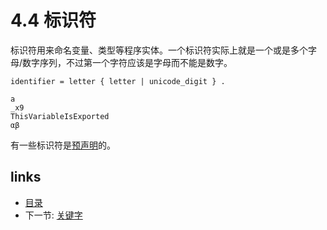 # 4.4 标识符

标识符用来命名变量、类型等程序实体。一个标识符实际上就是一个或是多个字母/数字序列，不过第一个字符应该是字母而不能是数字。

	identifier = letter { letter | unicode_digit } .

	a
	_x9
	ThisVariableIsExported
	αβ

有一些标识符是[预声明](<09.3.md>)的。

## links
  * [目录](<preface.md>)
  * 下一节: [关键字](<04.5.md>)